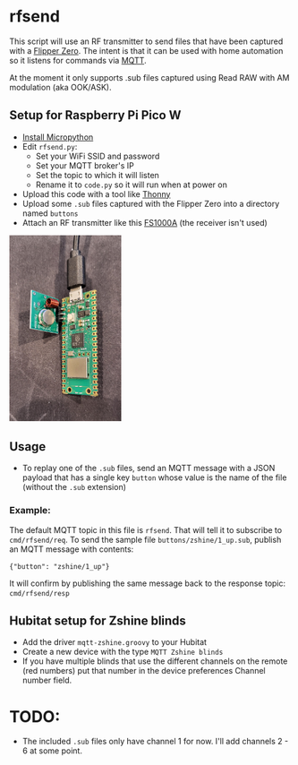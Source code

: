 # rfsend
This script will use an RF transmitter to send files that have been captured with a [Flipper Zero](https://flipperzero.one/).  The intent is that it can be used with home automation so it listens for commands via [MQTT](https://mqtt.org/).

At the moment it only supports .sub files captured using Read RAW with AM modulation (aka OOK/ASK).

## Setup for Raspberry Pi Pico W
- [Install Micropython ](https://www.raspberrypi.com/documentation/microcontrollers/micropython.html)
- Edit `rfsend.py`:
  - Set your WiFi SSID and password
  - Set your MQTT broker's IP
  - Set the topic to which it will listen
  - Rename it to `code.py` so it will run when at power on
- Upload this code with a tool like [Thonny](https://thonny.org/)
- Upload some `.sub` files captured with the Flipper Zero into a directory named `buttons`
- Attach an RF transmitter like this [FS1000A](https://amazon.com/dp/B00LNADJS6) (the receiver isn't used)
<img src="pipicow_rf_transmitter.jpg" width=200>

## Usage
- To replay one of the `.sub` files, send an MQTT message with a JSON payload that has a single key `button` whose value is the name of the file (without the `.sub` extension)

### Example:
The default MQTT topic in this file is `rfsend`.  That will tell it to subscribe to `cmd/rfsend/req`. To send the sample file `buttons/zshine/1_up.sub`, publish an MQTT message with contents:

    {"button": "zshine/1_up"}

It will confirm by publishing the same message back to the response topic: `cmd/rfsend/resp`

## Hubitat setup for Zshine blinds
- Add the driver `mqtt-zshine.groovy` to your Hubitat
- Create a new device with the type `MQTT Zshine blinds`
- If you have multiple blinds that use the different channels on the remote (red numbers) put that number in the device preferences Channel number field.

# TODO:
- The included `.sub` files only have channel 1 for now.  I'll add channels 2 - 6 at some point.
